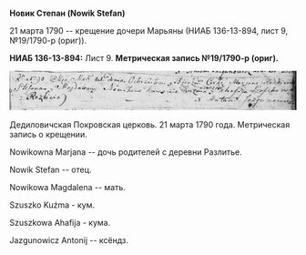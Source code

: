 **Новик Степан (Nowik Stefan)**

21 марта 1790 -- крещение дочери Марьяны (НИАБ 136-13-894, лист 9,
№19/1790-р (ориг)).

**НИАБ 136-13-894:** Лист 9. **Метрическая запись №19/1790-р (ориг).**

![](./media/c1b871314e33c231c27814bfcc6d7f72f5e9f85c.png)

Дедиловичская Покровская церковь. 21 марта 1790 года. Метрическая запись
о крещении.

Nowikowna Marjana -- дочь родителей с деревни Разлитье.

Nowik Stefan -- отец.

Nowikowa Magdalena -- мать.

Szuszko Kuźma - кум.

Szuszkowa Ahafija - кума.

Jazgunowicz Antonij -- ксёндз.
